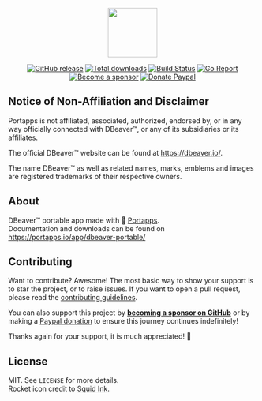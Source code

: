<p align="center"><a href="https://portapps.io/app/dbeaver-portable/" target="_blank"><img width="100" src="https://github.com/portapps/dbeaver-portable/blob/master/res/papp.png"></a></p>

<p align="center">
  <a href="https://portapps.io/app/dbeaver-portable/#download"><img src="https://img.shields.io/github/release/portapps/dbeaver-portable.svg?style=flat-square" alt="GitHub release"></a>
  <a href="https://portapps.io/app/dbeaver-portable/#download"><img src="https://img.shields.io/github/downloads/portapps/dbeaver-portable/total.svg?style=flat-square" alt="Total downloads"></a>
  <a href="https://github.com/portapps/dbeaver-portable/actions?workflow=build"><img src="https://img.shields.io/github/actions/workflow/status/portapps/dbeaver-portable/build.yml?label=build&logo=github&style=flat-square" alt="Build Status"></a>
  <a href="https://goreportcard.com/report/github.com/portapps/dbeaver-portable"><img src="https://goreportcard.com/badge/github.com/portapps/dbeaver-portable?style=flat-square" alt="Go Report"></a>
  <br /><a href="https://github.com/sponsors/crazy-max"><img src="https://img.shields.io/badge/sponsor-crazy--max-181717.svg?logo=github&style=flat-square" alt="Become a sponsor"></a>
  <a href="https://www.paypal.me/crazyws"><img src="https://img.shields.io/badge/donate-paypal-00457c.svg?logo=paypal&style=flat-square" alt="Donate Paypal"></a>
</p>

## Notice of Non-Affiliation and Disclaimer

Portapps is not affiliated, associated, authorized, endorsed by, or in any way officially connected with DBeaver™, or any of its subsidiaries or its affiliates.

The official DBeaver™ website can be found at https://dbeaver.io/.

The name DBeaver™ as well as related names, marks, emblems and images are registered trademarks of their respective owners.

## About

DBeaver™ portable app made with 🚀 [Portapps](https://portapps.io).<br />
Documentation and downloads can be found on https://portapps.io/app/dbeaver-portable/

## Contributing

Want to contribute? Awesome! The most basic way to show your support is to star the project, or to raise issues. If
you want to open a pull request, please read the [contributing guidelines](https://portapps.io/doc/contribute/).

You can also support this project by [**becoming a sponsor on GitHub**](https://github.com/sponsors/crazy-max) or by
making a [Paypal donation](https://www.paypal.me/crazyws) to ensure this journey continues indefinitely!

Thanks again for your support, it is much appreciated! :pray:

## License

MIT. See `LICENSE` for more details.<br />
Rocket icon credit to [Squid Ink](http://thesquid.ink).
